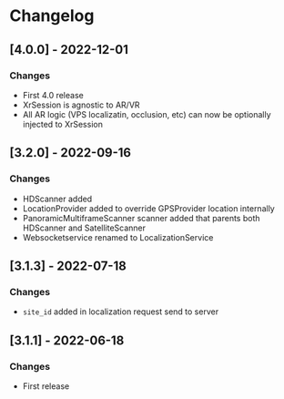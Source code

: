 # Changelog

## [4.0.0] - 2022-12-01

### Changes

- First 4.0 release
- XrSession is agnostic to AR/VR 
- All AR logic (VPS localizatin, occlusion, etc) can now be optionally injected to XrSession

## [3.2.0] - 2022-09-16

### Changes
- HDScanner added
- LocationProvider added to override GPSProvider location internally
- PanoramicMultiframeScanner scanner added that parents both HDScanner and SatelliteScanner
- Websocketservice renamed to LocalizationService


## [3.1.3] - 2022-07-18

### Changes

- `site_id` added in localization request send to server

## [3.1.1] - 2022-06-18

### Changes

- First release